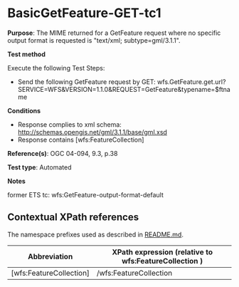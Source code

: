 # BasicGetFeature-GET-tc1

**Purpose**: The MIME returned for a GetFeature request where no specific output format is requested is "text/xml; subtype=gml/3.1.1".

**Test method**

Execute the following Test Steps:

* Send the following GetFeature request by GET: wfs.GetFeature.get.url?SERVICE=WFS&VERSION=1.1.0&REQUEST=GetFeature&typename=$ftname

**Conditions**

* Response complies to xml schema: http://schemas.opengis.net/gml/3.1.1/base/gml.xsd
* Response contains [wfs:FeatureCollection]


**Reference(s)**: OGC 04-094, 9.3, p.38 

**Test type**: Automated

**Notes**

former ETS tc: wfs:GetFeature-output-format-default


## Contextual XPath references

The namespace prefixes used as described in [README.md](./README.md#namespaces).

Abbreviation                                   |  XPath expression (relative to wfs:FeatureCollection )
-----------------------------------------------| -------------------------------------------------------------------------
 [wfs:FeatureCollection] | /wfs:FeatureCollection

